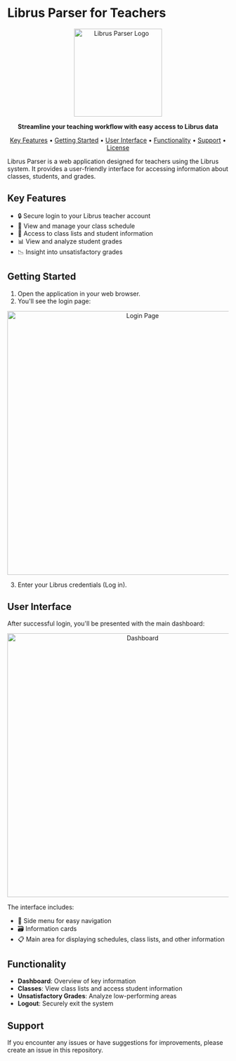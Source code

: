 # Librus Parser for Teachers

<p align="center">
  <img src="https://github.com/user-attachments/assets/6aa29f34-6e7f-415d-a029-05a94a90ef22" alt="Librus Parser Logo" width="200"/>
</p>

<p align="center">
  <strong>Streamline your teaching workflow with easy access to Librus data</strong>
</p>

<p align="center">
  <a href="#key-features">Key Features</a> •
  <a href="#getting-started">Getting Started</a> •
  <a href="#user-interface">User Interface</a> •
  <a href="#functionality">Functionality</a> •
  <a href="#support">Support</a> •
  <a href="#license">License</a>
</p>

Librus Parser is a web application designed for teachers using the Librus system. It provides a user-friendly interface for accessing information about classes, students, and grades.

## Key Features

- 🔒 Secure login to your Librus teacher account
- 📅 View and manage your class schedule
- 👥 Access to class lists and student information
- 📊 View and analyze student grades
- 📉 Insight into unsatisfactory grades

## Getting Started

1. Open the application in your web browser.
2. You'll see the login page:

<p align="center">
  <img src="https://github.com/user-attachments/assets/da252bb5-7b52-4542-bd42-174bd86269af" alt="Login Page" width="600"/>
</p>

3. Enter your Librus credentials (Log in).

## User Interface

After successful login, you'll be presented with the main dashboard:

<p align="center">
  <img src="https://github.com/user-attachments/assets/3a66f299-e3b1-4675-805c-23a4993acc7b" alt="Dashboard" width="600"/>
</p>

The interface includes:

- 📌 Side menu for easy navigation
- 🗃️ Information cards
- 📋 Main area for displaying schedules, class lists, and other information

## Functionality

- **Dashboard**: Overview of key information
- **Classes**: View class lists and access student information
- **Unsatisfactory Grades**: Analyze low-performing areas
- **Logout**: Securely exit the system


## Support

If you encounter any issues or have suggestions for improvements, please create an issue in this repository.

